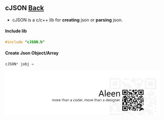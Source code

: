 ## cJSON [Back](./../c.md)

- cJSON is a c/c++ lib for **creating** json or **parsing** json.

#### Include lib

```c
#include "cJSON.h"
```

#### Create Json Object/Array

```c
cJSON* jobj = 
```

<a href="http://aleen42.github.io/" target="_blank" ><img src="./../../../pic/tail.gif"></a>
